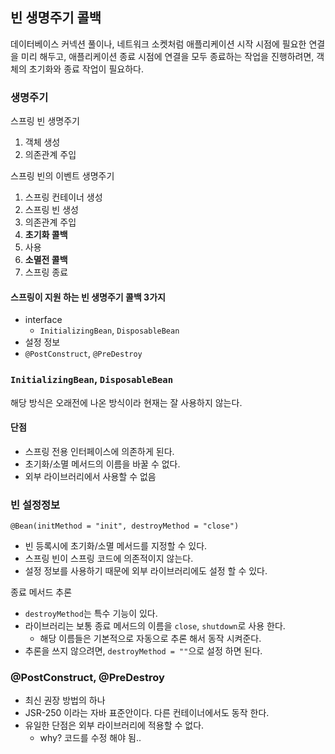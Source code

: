 
## 빈 생명주기 콜백 

데이터베이스 커넥션 풀이나, 네트워크 소켓처럼 애플리케이션 시작 시점에 필요한 연결을 미리 해두고, 애플리케이션 종료 시점에 연결을 모두 종료하는 작업을 진행하려면, 객체의 초기화와 종료 작업이 필요하다. 


### 생명주기 
    
스프링 빈 생명주기 
1. 객체 생성
2. 의존관계 주입

스프링 빈의 이벤트 생명주기
1. 스프링 컨테이너 생성
2. 스프링 빈 생성
3. 의존관계 주입 
4. **초기화 콜백**
5. 사용
6. **소멸전 콜백**
7. 스프링 종료

#### 스프링이 지원 하는 빈 생명주기 콜백 3가지 

* interface 
  * `InitializingBean`, `DisposableBean`
* 설정 정보
* `@PostConstruct`, `@PreDestroy`


### `InitializingBean`, `DisposableBean`

해당 방식은 오래전에 나온 방식이라 현재는 잘 사용하지 않는다.

#### 단점 
* 스프링 전용 인터페이스에 의존하게 된다.
* 초기화/소멸 메서드의 이름을 바꿀 수 없다.
* 외부 라이브러리에서 사용할 수 없음 

### 빈 설정정보 

`@Bean(initMethod = "init", destroyMethod = "close")`

* 빈 등록시에 초기화/소멸 메서드를 지정할 수 있다. 
* 스프링 빈이 스프링 코드에 의존적이지 않는다.
* 설정 정보를 사용하기 때문에 외부 라이브러리에도 설정 할 수 있다. 

종료 메서드 추론 
* `destroyMethod`는 특수 기능이 있다. 
* 라이브러리는 보통 종료 메서드의 이름을 `close`, `shutdown`로 사용 한다.
  * 해당 이름들은 기본적으로 자동으로 추론 해서 동작 시켜준다.
* 추론을 쓰지 않으려면, `destroyMethod = ""`으로 설정 하면 된다.


### @PostConstruct, @PreDestroy

* 최신 권장 방법의 하나 
* JSR-250 이라는 자바 표준안이다. 다른 컨테이너에서도 동작 한다. 
* 유일한 단점은 외부 라이브러리에 적용할 수 없다. 
  * why? 코드를 수정 해야 됨..